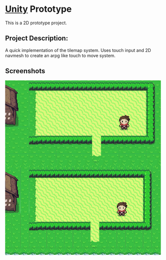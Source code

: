 # [Unity](https://unity.com/) Prototype

This is a 2D prototype project.
## Project Description:

A quick implementation of the tilemap system. 
Uses touch input and 2D navmesh to create an arpg like touch to move system.

## Screenshots


<img src='Screenshot.PNG' align="right" width=960>


<img src='gifanim.gif' align="right" >
